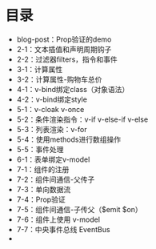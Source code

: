 # 目录

-   blog-post：Prop验证的demo
-   2-1：文本插值和声明周期钩子
-   2-2：过滤器filters，指令和事件
-   3-1：计算属性
-   3-2：计算属性-购物车总价
-   4-1：v-bind绑定class（对象语法）
-   4-2：v-bind绑定style
-   5-1：v-cloak v-once
-   5-2：条件渲染指令：v-if v-else-if v-else
-   5-3：列表渲染：v-for
-   5-4：使用methods进行数组操作
-   5-5：事件处理
-   6-1：表单绑定v-model
-   7-1：组件的注册
-   7-2：组件间通信-父传子
-   7-3：单向数据流
-   7-4：Prop验证
-   7-5：组件间通信-子传父（\$emit \$on）
-   7-6：组件上使用 v-model
-   7-7：中央事件总线 EventBus
-   